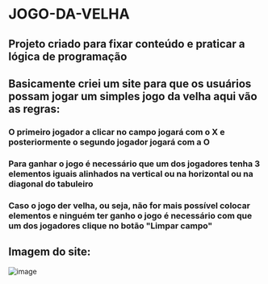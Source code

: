# JOGO-DA-VELHA
## Projeto criado para fixar conteúdo e praticar a lógica de programação
## Basicamente criei um site para que os usuários possam jogar um simples jogo da velha aqui vão as regras:
### O primeiro jogador a clicar no campo jogará com o X e posteriormente o segundo jogador jogará com a O
### Para ganhar o jogo é necessário que um dos jogadores tenha 3 elementos iguais alinhados na vertical ou na horizontal ou na diagonal do tabuleiro
### Caso o jogo der velha, ou seja, não for mais possível colocar elementos e ninguém ter ganho o jogo é necessário com que um dos jogadores clique no botão "Limpar campo"
## Imagem do site:
![image](https://github.com/IGDSCI/JOGO-DA-VELHA/assets/114839208/68fdd5f7-5a68-42f1-9411-ae8eb45c14bc)
